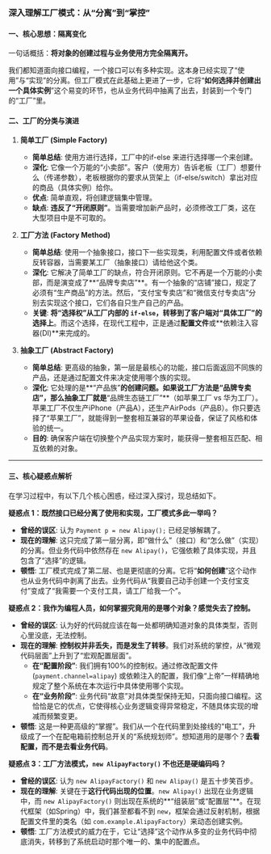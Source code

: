

### **深入理解工厂模式：从“分离”到“掌控”**


#### **一、核心思想：隔离变化**

一句话概括：**将对象的创建过程与业务使用方完全隔离开。**

我们都知道面向接口编程，一个接口可以有多种实现。这本身已经实现了“使用”与“实现”的分离。但工厂模式在此基础上更进了一步，它将“**如何选择并创建出一个具体实例**”这个易变的环节，也从业务代码中抽离了出去，封装到一个专门的“工厂”里。

#### **二、工厂的分类与演进**

1.  **简单工厂 (Simple Factory)**
    *   **简单总结**: 使用方进行选择，工厂中的if-else 来进行选择哪一个来创建。
    *   **深化**: 它像一个万能的“小卖部”。客户（使用方）告诉老板（工厂）想要什么（传递参数），老板根据你的要求从货架上（if-else/switch）拿出对应的商品（具体实例）给你。
    *   **优点**: 简单直观，将创建逻辑集中管理。
    *   **缺点**: **违反了“开闭原则”**。当需要增加新产品时，必须修改工厂类，这在大型项目中是不可取的。

2.  **工厂方法 (Factory Method)**
    *   **简单总结**: 使用一个抽象接口，接口下一些实现类，利用配置文件或者依赖反转容器，当需要某工厂（抽象接口）请给他这个类。
    *   **深化**: 它解决了简单工厂的缺点，符合开闭原则。它不再是一个万能的小卖部，而是演变成了**“品牌专卖店”**。有一个抽象的“店铺”接口，规定了必须有“生产商品”的方法。然后，“支付宝专卖店”和“微信支付专卖店”分别去实现这个接口，它们各自只生产自己的产品。
    *   **关键**: **将“选择权”从工厂内部的 `if-else`，转移到了客户端对“具体工厂”的选择上**。而这个选择，在现代工程中，正是通过**配置文件**或**依赖注入容器(DI)**来完成的。

3.  **抽象工厂 (Abstract Factory)**
    *   **简单总结**: 更高级的抽象，第一层是最核心的功能，接口后面返回不同族的产品，还是通过配置文件来决定使用哪个族的实现。
    *   **深化**: 它处理的是**“产品族”**的创建问题。如果说工厂方法是“品牌专卖店”，那么抽象工厂就是**“品牌生态链工厂”**（如苹果工厂 vs 华为工厂）。苹果工厂不仅生产iPhone（产品A），还生产AirPods（产品B）。你只要选择了“苹果工厂”，就能得到一整套相互兼容的苹果设备，保证了风格和体验的统一。
    *   **目的**: 确保客户端在切换整个产品实现方案时，能获得一整套相互匹配、相互依赖的对象。

---

#### **三、核心疑惑点解析**

在学习过程中，有以下几个核心困惑，经过深入探讨，现总结如下。

**疑惑点 1：既然接口已经分离了使用和实现，工厂模式多此一举吗？**

*   **曾经的误区**: 认为 `Payment p = new Alipay();` 已经足够解耦了。
*   **现在的理解**: 这只完成了第一层分离，即“做什么”（接口）和“怎么做”（实现）的分离。但业务代码中依然存在 `new Alipay()`，它强依赖了具体实现，并且包含了“选择”的逻辑。
*   **顿悟**: 工厂模式完成了第二层、也是更彻底的分离。它将“**如何创建**”这个动作也从业务代码中剥离了出去。业务代码从“我要自己动手创建一个支付宝支付”变成了“我需要一个支付工具，请工厂给我一个”。

**疑惑点 2：我作为编程人员，如何掌握究竟用的是哪个对象？感觉失去了控制。**

*   **曾经的误区**: 认为好的代码就应该在每一处都明确知道对象的具体类型，否则心里没底，无法控制。
*   **现在的理解**: **控制权并非丢失，而是发生了转移**。我们对系统的掌控，从“微观代码层面”上升到了“宏观配置层面”。
    *   **在“配置阶段”**: 我们拥有100%的控制权。通过修改配置文件 (`payment.channel=alipay`) 或依赖注入的配置，我们像“上帝”一样精确地规定了整个系统在本次运行中具体使用哪个实现。
    *   **在“业务阶段”**: 业务代码“故意”对具体类型保持无知，只面向接口编程。这恰恰是它的优点，它使得核心业务逻辑变得异常稳定，不随具体实现的增减而频繁变更。
*   **顿悟**: 这是一种更高级的“掌握”。我们从一个在代码里到处接线的“电工”，升级成了一个在配电箱前控制总开关的“系统规划师”。想知道用的是哪个？**去看配置，而不是去看业务代码**。

**疑惑点 3：工厂方法模式，`new AlipayFactory()` 不也还是硬编码吗？**

*   **曾经的误区**: 认为 `new AlipayFactory()` 和 `new Alipay()` 是五十步笑百步。
*   **现在的理解**: 关键在于**这行代码出现的位置**。`new Alipay()` 出现在业务逻辑中，而 `new AlipayFactory()` 则出现在系统的**“组装层”或“配置层”**。在现代框架（如Spring）中，我们甚至都看不到 `new`，框架会通过反射机制，根据配置文件里的类名（如 `com.example.AlipayFactory`）来动态创建实例。
*   **顿悟**: 工厂方法模式的威力在于，它让“选择”这个动作从多变的业务代码中彻底消失，转移到了系统启动时那个唯一的、集中的配置点。

